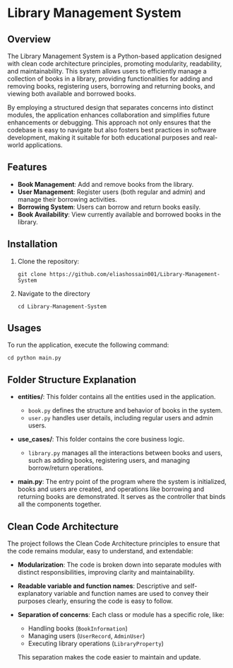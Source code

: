 # Library Management System

## Overview
The Library Management System is a Python-based application designed with clean code architecture principles, promoting modularity, readability, and maintainability. This system allows users to efficiently manage a collection of books in a library, providing functionalities for adding and removing books, registering users, borrowing and returning books, and viewing both available and borrowed books.

By employing a structured design that separates concerns into distinct modules, the application enhances collaboration and simplifies future enhancements or debugging. This approach not only ensures that the codebase is easy to navigate but also fosters best practices in software development, making it suitable for both educational purposes and real-world applications.


## Features
- **Book Management**: Add and remove books from the library.
- **User Management**: Register users (both regular and admin) and manage their borrowing activities.
- **Borrowing System**: Users can borrow and return books easily.
- **Book Availability**: View currently available and borrowed books in the library.

## Installation
1. Clone the repository:
   ```
   git clone https://github.com/eliashossain001/Library-Management-System
   ```
2. Navigate to the directory
   ```
   cd Library-Management-System
   ```
## Usages
To run the application, execute the following command:
   ```
   cd python main.py
   ```
## Folder Structure Explanation

- **entities/**: This folder contains all the entities used in the application. 
  - `book.py` defines the structure and behavior of books in the system.
  - `user.py` handles user details, including regular users and admin users.

- **use_cases/**: This folder contains the core business logic. 
  - `library.py` manages all the interactions between books and users, such as adding books, registering users, and managing borrow/return operations.

- **main.py**: The entry point of the program where the system is initialized, books and users are created, and operations like borrowing and returning books are demonstrated. It serves as the controller that binds all the components together.


## Clean Code Architecture

The project follows the Clean Code Architecture principles to ensure that the code remains modular, easy to understand, and extendable:

- **Modularization**: The code is broken down into separate modules with distinct responsibilities, improving clarity and maintainability.

- **Readable variable and function names**: Descriptive and self-explanatory variable and function names are used to convey their purposes clearly, ensuring the code is easy to follow.

- **Separation of concerns**: Each class or module has a specific role, like:
  - Handling books (`BookInformation`)
  - Managing users (`UserRecord`, `AdminUser`)
  - Executing library operations (`LibraryProperty`)
  
  This separation makes the code easier to maintain and update.

```


